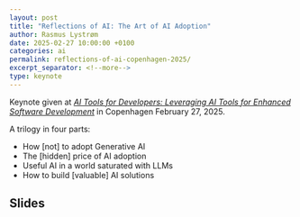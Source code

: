 ```yaml
---
layout: post
title: "Reflections of AI: The Art of AI Adoption"
author: Rasmus Lystrøm
date: 2025-02-27 10:00:00 +0100
categories: ai
permalink: reflections-of-ai-copenhagen-2025/
excerpt_separator: <!--more-->
type: keynote
---
```


Keynote given at [*AI Tools for Developers: Leveraging AI Tools for Enhanced Software Development*](https://trifork.info/ai-tools-for-developers-2025) in Copenhagen February 27, 2025.

A trilogy in four parts:

- How [not] to adopt Generative AI
- The [hidden] price of AI adoption
- Useful AI in a world saturated with LLMs
- How to build [valuable] AI solutions

 <!--more-->

## Slides

<script defer class="speakerdeck-embed" data-id="d01b860f02504ff48d4e6b22764836cd" data-ratio="1.7777777777777777" src="//speakerdeck.com/assets/embed.js"></script>
